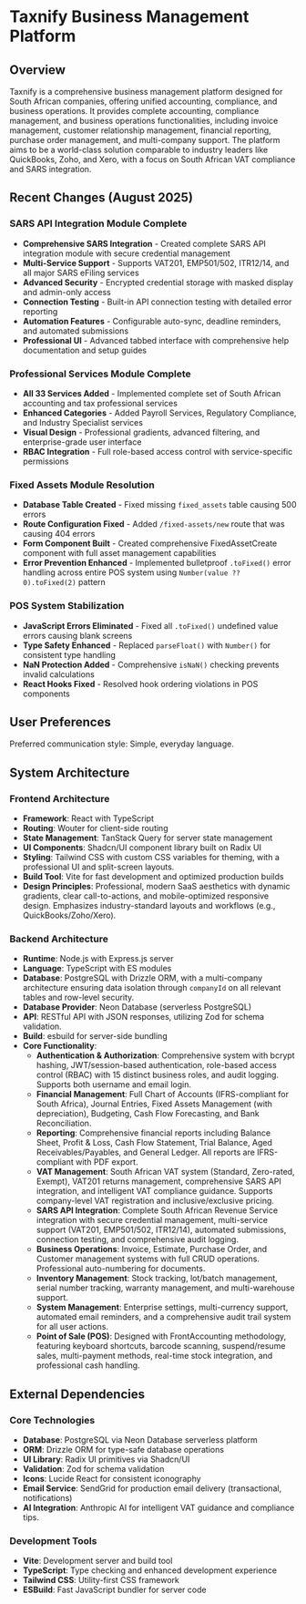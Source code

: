 # Taxnify Business Management Platform

## Overview

Taxnify is a comprehensive business management platform designed for South African companies, offering unified accounting, compliance, and business operations. It provides complete accounting, compliance management, and business operations functionalities, including invoice management, customer relationship management, financial reporting, purchase order management, and multi-company support. The platform aims to be a world-class solution comparable to industry leaders like QuickBooks, Zoho, and Xero, with a focus on South African VAT compliance and SARS integration.

## Recent Changes (August 2025)

### SARS API Integration Module Complete
- **Comprehensive SARS Integration** - Created complete SARS API integration module with secure credential management
- **Multi-Service Support** - Supports VAT201, EMP501/502, ITR12/14, and all major SARS eFiling services
- **Advanced Security** - Encrypted credential storage with masked display and admin-only access
- **Connection Testing** - Built-in API connection testing with detailed error reporting
- **Automation Features** - Configurable auto-sync, deadline reminders, and automated submissions
- **Professional UI** - Advanced tabbed interface with comprehensive help documentation and setup guides

### Professional Services Module Complete
- **All 33 Services Added** - Implemented complete set of South African accounting and tax professional services
- **Enhanced Categories** - Added Payroll Services, Regulatory Compliance, and Industry Specialist services
- **Visual Design** - Professional gradients, advanced filtering, and enterprise-grade user interface
- **RBAC Integration** - Full role-based access control with service-specific permissions

### Fixed Assets Module Resolution
- **Database Table Created** - Fixed missing `fixed_assets` table causing 500 errors
- **Route Configuration Fixed** - Added `/fixed-assets/new` route that was causing 404 errors  
- **Form Component Built** - Created comprehensive FixedAssetCreate component with full asset management capabilities
- **Error Prevention Enhanced** - Implemented bulletproof `.toFixed()` error handling across entire POS system using `Number(value ?? 0).toFixed(2)` pattern

### POS System Stabilization  
- **JavaScript Errors Eliminated** - Fixed all `.toFixed()` undefined value errors causing blank screens
- **Type Safety Enhanced** - Replaced `parseFloat()` with `Number()` for consistent type handling
- **NaN Protection Added** - Comprehensive `isNaN()` checking prevents invalid calculations
- **React Hooks Fixed** - Resolved hook ordering violations in POS components

## User Preferences

Preferred communication style: Simple, everyday language.

## System Architecture

### Frontend Architecture
- **Framework**: React with TypeScript
- **Routing**: Wouter for client-side routing
- **State Management**: TanStack Query for server state management
- **UI Components**: Shadcn/UI component library built on Radix UI
- **Styling**: Tailwind CSS with custom CSS variables for theming, with a professional UI and split-screen layouts.
- **Build Tool**: Vite for fast development and optimized production builds
- **Design Principles**: Professional, modern SaaS aesthetics with dynamic gradients, clear call-to-actions, and mobile-optimized responsive design. Emphasizes industry-standard layouts and workflows (e.g., QuickBooks/Zoho/Xero).

### Backend Architecture
- **Runtime**: Node.js with Express.js server
- **Language**: TypeScript with ES modules
- **Database**: PostgreSQL with Drizzle ORM, with a multi-company architecture ensuring data isolation through `companyId` on all relevant tables and row-level security.
- **Database Provider**: Neon Database (serverless PostgreSQL)
- **API**: RESTful API with JSON responses, utilizing Zod for schema validation.
- **Build**: esbuild for server-side bundling
- **Core Functionality**:
    - **Authentication & Authorization**: Comprehensive system with bcrypt hashing, JWT/session-based authentication, role-based access control (RBAC) with 15 distinct business roles, and audit logging. Supports both username and email login.
    - **Financial Management**: Full Chart of Accounts (IFRS-compliant for South Africa), Journal Entries, Fixed Assets Management (with depreciation), Budgeting, Cash Flow Forecasting, and Bank Reconciliation.
    - **Reporting**: Comprehensive financial reports including Balance Sheet, Profit & Loss, Cash Flow Statement, Trial Balance, Aged Receivables/Payables, and General Ledger. All reports are IFRS-compliant with PDF export.
    - **VAT Management**: South African VAT system (Standard, Zero-rated, Exempt), VAT201 returns management, comprehensive SARS API integration, and intelligent VAT compliance guidance. Supports company-level VAT registration and inclusive/exclusive pricing.
    - **SARS API Integration**: Complete South African Revenue Service integration with secure credential management, multi-service support (VAT201, EMP501/502, ITR12/14), automated submissions, connection testing, and comprehensive audit logging.
    - **Business Operations**: Invoice, Estimate, Purchase Order, and Customer management systems with full CRUD operations. Professional auto-numbering for documents.
    - **Inventory Management**: Stock tracking, lot/batch management, serial number tracking, warranty management, and multi-warehouse support.
    - **System Management**: Enterprise settings, multi-currency support, automated email reminders, and a comprehensive audit trail system for all user actions.
    - **Point of Sale (POS)**: Designed with FrontAccounting methodology, featuring keyboard shortcuts, barcode scanning, suspend/resume sales, multi-payment methods, real-time stock integration, and professional cash handling.

## External Dependencies

### Core Technologies
- **Database**: PostgreSQL via Neon Database serverless platform
- **ORM**: Drizzle ORM for type-safe database operations
- **UI Library**: Radix UI primitives via Shadcn/UI
- **Validation**: Zod for schema validation
- **Icons**: Lucide React for consistent iconography
- **Email Service**: SendGrid for production email delivery (transactional, notifications)
- **AI Integration**: Anthropic AI for intelligent VAT guidance and compliance tips.

### Development Tools
- **Vite**: Development server and build tool
- **TypeScript**: Type checking and enhanced development experience
- **Tailwind CSS**: Utility-first CSS framework
- **ESBuild**: Fast JavaScript bundler for server code